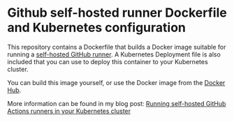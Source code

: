 # Github self-hosted runner Dockerfile and Kubernetes configuration
This repository contains a Dockerfile that builds a Docker image suitable for running a [self-hosted GitHub runner](https://help.github.com/en/actions/hosting-your-own-runners/about-self-hosted-runners). A Kubernetes Deployment file is also included that you can use to deploy this container to your Kubernetes cluster.

You can build this image yourself, or use the Docker image from the [Docker Hub](https://hub.docker.com/repository/docker/sanderknape/github-runner/general).

More information can be found in my blog post: [Running self-hosted GitHub Actions runners in your Kubernetes cluster
](https://sanderknape.com/2020/03/self-hosted-github-actions-runner-kubernetes/)
